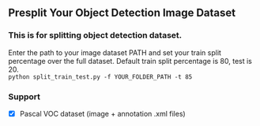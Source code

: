 ## Presplit Your Object Detection Image Dataset

### This is for splitting object detection dataset.
Enter the path to your image dataset PATH and set your train split percentage over the full dataset. Default train split percentage is 80, test is 20.
<br>`python split_train_test.py -f YOUR_FOLDER_PATH -t 85`

### Support
- [x] Pascal VOC dataset (image + annotation .xml files)